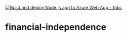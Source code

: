 [![Build and deploy Node.js app to Azure Web App - fnbc](https://github.com/skendis/financial-independence/actions/workflows/main_fnbc.yml/badge.svg)](https://github.com/skendis/financial-independence/actions/workflows/main_fnbc.yml)

# financial-independence

